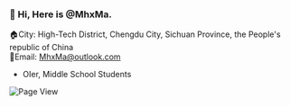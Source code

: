 ### 👋 Hi, Here is @MhxMa.

🏠City: High-Tech District, Chengdu City, Sichuan Province, the People's republic of China  
📧Email: MhxMa@outlook.com  

- OIer, Middle School Students

![Page View](https://badges.toozhao.com/badges/01HEYWZDWVMTEQNXAXWF30RNK5/orange.svg) 

